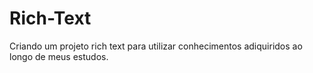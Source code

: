 # Rich-Text
Criando um projeto rich text para utilizar conhecimentos adiquiridos ao longo de meus estudos.
